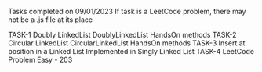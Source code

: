 Tasks completed on 09/01/2023
If task is a LeetCode problem, there may not be a .js file at its place

TASK-1 Doubly LinkedList	DoublyLinkedList HandsOn methods
TASK-2 Circular LinkedList	CircularLinkedList HandsOn methods
TASK-3 Insert at position in a Linked List	Implemented in Singly Linked List
TASK-4 LeetCode Problem	Easy  - 203